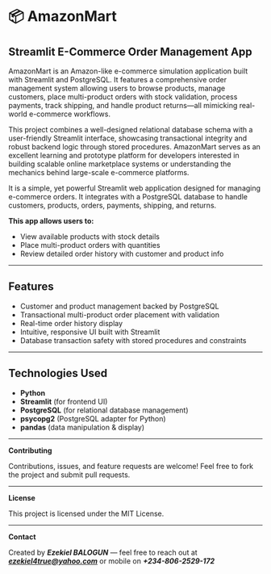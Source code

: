# 📦 AmazonMart

## Streamlit E-Commerce Order Management App

AmazonMart is an Amazon-like e-commerce simulation application built with Streamlit and PostgreSQL. It features a comprehensive order management system allowing users to browse products, manage customers, place multi-product orders with stock validation, process payments, track shipping, and handle product returns—all mimicking real-world e-commerce workflows.

This project combines a well-designed relational database schema with a user-friendly Streamlit interface, showcasing transactional integrity and robust backend logic through stored procedures. AmazonMart serves as an excellent learning and prototype platform for developers interested in building scalable online marketplace systems or understanding the mechanics behind large-scale e-commerce platforms.

It is a simple, yet powerful Streamlit web application designed for managing e-commerce orders. It integrates with a PostgreSQL database to handle customers, products, orders, payments, shipping, and returns.

**This app allows users to:**
- View available products with stock details
- Place multi-product orders with quantities
- Review detailed order history with customer and product info

---

## Features

- Customer and product management backed by PostgreSQL
- Transactional multi-product order placement with validation
- Real-time order history display
- Intuitive, responsive UI built with Streamlit
- Database transaction safety with stored procedures and constraints

---

## Technologies Used

- **Python**  
- **Streamlit** (for frontend UI)  
- **PostgreSQL** (for relational database management)  
- **psycopg2** (PostgreSQL adapter for Python)  
- **pandas** (data manipulation & display)

---

**Contributing**

Contributions, issues, and feature requests are welcome! Feel free to fork the project and submit pull requests.

---

**License**

This project is licensed under the MIT License.

---

**Contact**

Created by ***Ezekiel BALOGUN*** — feel free to reach out at ***ezekiel4true@yahoo.com*** or mobile on ***+234-806-2529-172***
